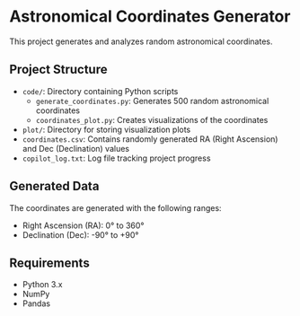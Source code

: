 # Astronomical Coordinates Generator

This project generates and analyzes random astronomical coordinates.

## Project Structure

- `code/`: Directory containing Python scripts
  - `generate_coordinates.py`: Generates 500 random astronomical coordinates
  - `coordinates_plot.py`: Creates visualizations of the coordinates
- `plot/`: Directory for storing visualization plots
- `coordinates.csv`: Contains randomly generated RA (Right Ascension) and Dec (Declination) values
- `copilot_log.txt`: Log file tracking project progress

## Generated Data

The coordinates are generated with the following ranges:
- Right Ascension (RA): 0° to 360°
- Declination (Dec): -90° to +90°

## Requirements

- Python 3.x
- NumPy
- Pandas
